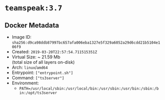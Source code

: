 # `teamspeak:3.7`

## Docker Metadata

- Image ID: `sha256:d9ca98ddb87997bc657afa006eba1327e5f329a6052a29d6cdd21b5104e106f9`
- Created: `2019-03-20T22:57:54.711515351Z`
- Virtual Size: ~ 21.59 Mb  
  (total size of all layers on-disk)
- Arch: `linux`/`amd64`
- Entrypoint: `["entrypoint.sh"]`
- Command: `["ts3server"]`
- Environment:
  - `PATH=/usr/local/sbin:/usr/local/bin:/usr/sbin:/usr/bin:/sbin:/bin:/opt/ts3server`
